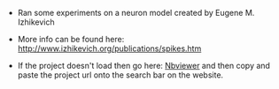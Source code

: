 - Ran some experiments on a neuron model created by Eugene M. Izhikevich

- More info can be found here: http://www.izhikevich.org/publications/spikes.htm

- If the project doesn't load then go here: [Nbviewer](https://nbviewer.jupyter.org/) and then copy and paste the project url onto the search bar on the website.